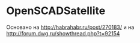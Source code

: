 # OpenSCADSatellite
Основано на http://habrahabr.ru/post/270183/
и на http://forum.dwg.ru/showthread.php?t=92154
